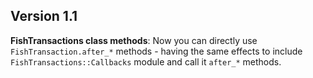 ## Version 1.1

**FishTransactions class methods**: Now you can directly use `FishTransaction.after_*`
methods - having the same effects to include `FishTransactions::Callbacks` module and call
it `after_*` methods.

